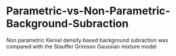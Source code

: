 # Parametric-vs-Non-Parametric-Background-Subraction

Non parametric Kernel density based background subraction was compared with the Stauffer Grimson Gaussian mixture model
